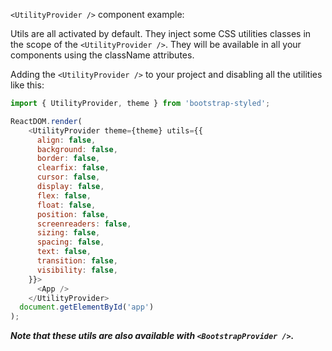 `<UtilityProvider />` component example:

Utils are all activated by default. They inject some CSS utilities classes in the scope of the `<UtilityProvider />`. They will be available in all your components using the className attributes.

Adding the `<UtilityProvider />` to your project and disabling all the utilities like this:

```js static
import { UtilityProvider, theme } from 'bootstrap-styled';

ReactDOM.render(
    <UtilityProvider theme={theme} utils={{
      align: false,
      background: false,
      border: false,
      clearfix: false,
      cursor: false,
      display: false,
      flex: false,
      float: false,
      position: false,
      screenreaders: false,
      sizing: false,
      spacing: false,
      text: false,
      transition: false,
      visibility: false,
    }}>
      <App />
    </UtilityProvider>
  document.getElementById('app')
);
```

___Note that these utils are also available with `<BootstrapProvider />`.___
